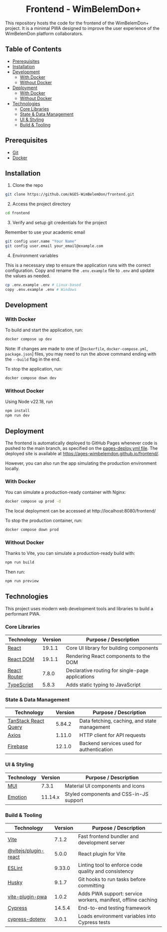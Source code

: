 <h1 style="text-align: center;">Frontend - WimBelemDon+</h1>

This repository hosts the code for the frontend of the WimBelemDon+ project. It is a minimal PWA designed to improve the user experience of the WimBelemDon platform collaborators.

<h2>Table of Contents</h2>

- [Prerequisites](#prerequisites)
- [Installation](#installation)
- [Development](#development)
  - [With Docker](#with-docker)
  - [Without Docker](#without-docker)
- [Deployment](#deployment)
  - [With Docker](#with-docker-1)
  - [Without Docker](#without-docker-1)
- [Technologies](#technologies)
  - [Core Libraries](#core-libraries)
  - [State \& Data Management](#state--data-management)
  - [UI \& Styling](#ui--styling)
  - [Build \& Tooling](#build--tooling)

## Prerequisites

- [Git](https://git-scm.com/)
- [Docker](https://www.docker.com/)

## Installation

1. Clone the repo
```sh
git clone https://github.com/AGES-WimBelemDon/frontend.git
```

2. Access the project directory
```sh
cd frontend
```

3. Verify and setup git credentials for the project

Remember to use your academic email

```sh
git config user.name "Your Name"
git config user.email your_email@example.com
```

4. Environment variables

This is a necessary step to ensure the application runs with the correct configuration.
Copy and rename the `.env.example` file to `.env` and update the values as needed.

```sh
cp .env.example .env # Linux-based
copy .env.example .env # Windows
```

## Development

### With Docker

To build and start the application, run:

```sh
docker compose up dev
```

Note: If changes are made to one of [`Dockerfile`, `docker-compose.yml`, `package.json`] files, you may need to run the above command ending with the `--build` flag in the end.

To stop the application, run:

```sh
docker compose down dev
```

### Without Docker

Using Node v22.18, run

```sh
npm install
npm run dev
```

## Deployment

The frontend is automatically deployed to GitHub Pages whenever code is pushed to the main branch, as specified on the [pages-deploy.yml file](.github/workflows/pages-deploy.yml).
The deployed site is available at https://ages-wimbelemdon.github.io/frontend/.

However, you can also run the app simulating the production environment locally.

### With Docker

You can simulate a production-ready container with Nginx:

```sh
docker compose up prod -d
```

The local deployment can be accessed at http://localhost:8080/frontend/

To stop the production container, run:

```sh
docker compose down prod
```

### Without Docker

Thanks to Vite, you can simulate a production-ready build with:

```sh
npm run build
```

Then run:

```sh
npm run preview
```

## Technologies

This project uses modern web development tools and libraries to build a performant PWA.

### Core Libraries
| Technology | Version | Purpose / Description |
|---|---|---|
| [React](https://reactjs.org/) | 19.1.1 | Core UI library for building components |
| [React DOM](https://react.dev/reference/react-dom) | 19.1.1 | Rendering React components to the DOM |
| [React Router](https://reactrouter.com/) | 7.8.0 | Declarative routing for single-page applications |
| [TypeScript](https://www.typescriptlang.org/) | 5.8.3 | Adds static typing to JavaScript |

### State & Data Management
| Technology | Version | Purpose / Description |
|---|---|---|
| [TanStack React Query](https://tanstack.com/query/latest/docs/framework/react/installation) | 5.84.2 | Data fetching, caching, and state management |
| [Axios](https://axios-http.com/) | 1.11.0 | HTTP client for API requests |
| [Firebase](https://firebase.google.com/) | 12.1.0 | Backend services used for authentication |

### UI & Styling
| Technology | Version | Purpose / Description |
|---|---|---|
| [MUI](https://mui.com/) | 7.3.1 | Material UI components and icons |
| [Emotion](https://emotion.sh/docs/introduction) | 11.14.x | Styled components and CSS-in-JS support |

### Build & Tooling
| Technology | Version | Purpose / Description |
|---|---|---|
| [Vite](https://vite.dev/) | 7.1.2 | Fast frontend bundler and development server |
| [@vitejs/plugin-react](https://github.com/vitejs/vite-plugin-react) | 5.0.0 | React plugin for Vite |
| [ESLint](https://eslint.org/) | 9.33.0 | Linting tool to enforce code quality and consistency |
| [Husky](https://typicode.github.io/husky/#/) | 9.1.7 | Git hooks to run tasks before committing |
| [vite-plugin-pwa](https://vite-pwa-org.netlify.app/) | 1.0.2 | Adds PWA support: service workers, manifest, offline caching |
| [Cypress](https://www.cypress.io/) | 14.5.4 | End-to-end testing framework |
| [cypress-dotenv](https://www.npmjs.com/package/cypress-dotenv) | 3.0.1 | Loads environment variables into Cypress tests |

<!-- ## Screenshots (W.I.P) -->

